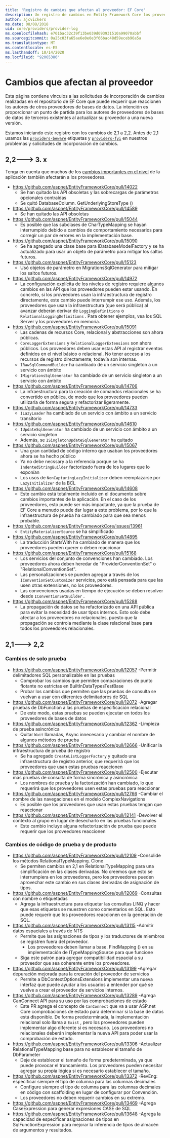 ```yaml
---
title: 'Registro de cambios que afectan al proveedor: EF Core'
description: Un registro de cambios en Entity Framework Core los proveedores de impacto
author: ajcvickers
ms.date: 08/08/2018
uid: core/providers/provider-log
ms.openlocfilehash: e701bac32c39f13be039d093931510a99070abbf
ms.sourcegitcommit: 0a25c03fa65ae6e0e0e3f66bac48d59eceb96a5a
ms.translationtype: MT
ms.contentlocale: es-ES
ms.lasthandoff: 10/14/2020
ms.locfileid: "92065386"
---
```

# <a name="provider-impacting-changes"></a>Cambios que afectan al proveedor

Esta página contiene vínculos a las solicitudes de incorporación de cambios realizadas en el repositorio de EF Core que puede requerir que reaccionen los autores de otros proveedores de bases de datos. La intención es proporcionar un punto de partida para los autores de proveedores de bases de datos de terceros existentes al actualizar su proveedor a una nueva versión.

Estamos iniciando este registro con los cambios de 2,1 a 2,2. Antes de 2,1 usamos las [`providers-beware`](https://github.com/aspnet/EntityFrameworkCore/labels/providers-beware) etiquetas y [`providers-fyi`](https://github.com/aspnet/EntityFrameworkCore/labels/providers-fyi) en nuestros problemas y solicitudes de incorporación de cambios.

## <a name="22-----3x"></a>2,2---> 3. x

Tenga en cuenta que muchos de los [cambios importantes en el nivel](xref:core/what-is-new/ef-core-3.x/breaking-changes) de la aplicación también afectarán a los proveedores.

* <https://github.com/aspnet/EntityFrameworkCore/pull/14022>
  * Se han quitado las API obsoletas y las sobrecargas de parámetros opcionales contraídas
  * Se quitó DatabaseColumn. GetUnderlyingStoreType ()
* <https://github.com/aspnet/EntityFrameworkCore/pull/14589>
  * Se han quitado las API obsoletas
* <https://github.com/aspnet/EntityFrameworkCore/pull/15044>
  * Es posible que las subclases de CharTypeMapping se hayan interrumpido debido a cambios de comportamiento necesarios para corregir un par de errores en la implementación base.
* <https://github.com/aspnet/EntityFrameworkCore/pull/15090>
  * Se ha agregado una clase base para IDatabaseModelFactory y se ha actualizado para usar un objeto de parámetro para mitigar los saltos futuros.
* <https://github.com/aspnet/EntityFrameworkCore/pull/15123>
  * Usó objetos de parámetro en MigrationsSqlGenerator para mitigar los saltos futuros.
* <https://github.com/aspnet/EntityFrameworkCore/pull/14972>
  * La configuración explícita de los niveles de registro requiere algunos cambios en las API que los proveedores pueden estar usando. En concreto, si los proveedores usan la infraestructura de registro directamente, este cambio puede interrumpir ese uso. Además, los proveedores que usan la infraestructura (que será pública) al avanzar deberán derivar de `LoggingDefinitions` o `RelationalLoggingDefinitions` . Para obtener ejemplos, vea los SQL Server y los proveedores en memoria.
* <https://github.com/aspnet/EntityFrameworkCore/pull/15091>
  * Las cadenas de recursos Core, relacional y abstracciones son ahora públicas.
  * `CoreLoggerExtensions` y `RelationalLoggerExtensions` son ahora públicos. Los proveedores deben usar estas API al registrar eventos definidos en el nivel básico o relacional. No tener acceso a los recursos de registro directamente; todavía son internas.
  * `IRawSqlCommandBuilder` ha cambiado de un servicio singleton a un servicio con ámbito
  * `IMigrationsSqlGenerator` ha cambiado de un servicio singleton a un servicio con ámbito
* <https://github.com/aspnet/EntityFrameworkCore/pull/14706>
  * La infraestructura para la creación de comandos relacionales se ha convertido en pública, de modo que los proveedores pueden utilizarla de forma segura y refactorizar ligeramente.
* <https://github.com/aspnet/EntityFrameworkCore/pull/14733>
  * `ILazyLoader` ha cambiado de un servicio con ámbito a un servicio transitorio
* <https://github.com/aspnet/EntityFrameworkCore/pull/14610>
  * `IUpdateSqlGenerator` ha cambiado de un servicio con ámbito a un servicio singleton
  * Además, se `ISingletonUpdateSqlGenerator` ha quitado
* <https://github.com/aspnet/EntityFrameworkCore/pull/15067>
  * Una gran cantidad de código interno que usaban los proveedores ahora se ha hecho público
  * Ya no debe necssary a la referencia porque se ha `IndentedStringBuilder` factorizado fuera de los lugares que lo exponían
  * Los usos de `NonCapturingLazyInitializer` deben reemplazarse por `LazyInitializer` de la BCL
* <https://github.com/aspnet/EntityFrameworkCore/pull/14608>
  * Este cambio está totalmente incluido en el documento sobre cambios importantes de la aplicación. En el caso de los proveedores, esto puede ser más impactante, ya que la prueba de EF Core a menudo puede dar lugar a este problema, por lo que la infraestructura de prueba ha cambiado para que sea menos probable.
* <https://github.com/aspnet/EntityFrameworkCore/issues/13961>
  * `EntityMaterializerSource` se ha simplificado
* <https://github.com/aspnet/EntityFrameworkCore/pull/14895>
  * La traducción StartsWith ha cambiado de manera que los proveedores pueden querer o deben reaccionar
* <https://github.com/aspnet/EntityFrameworkCore/pull/15168>
  * Los servicios del conjunto de convenciones han cambiado. Los proveedores ahora deben heredar de "ProviderConventionSet" o "RelationalConventionSet".
  * Las personalizaciones se pueden agregar a través de los `IConventionSetCustomizer` servicios, pero está pensada para que las usen otras extensiones, no los proveedores.
  * Las convenciones usadas en tiempo de ejecución se deben resolver desde `IConventionSetBuilder` .
* <https://github.com/aspnet/EntityFrameworkCore/pull/15288>
  * La propagación de datos se ha refactorizado en una API pública para evitar la necesidad de usar tipos internos. Esto solo debe afectar a los proveedores no relacionales, puesto que la propagación se controla mediante la clase relacional base para todos los proveedores relacionales.

## <a name="21-----22"></a>2,1---> 2,2

### <a name="test-only-changes"></a>Cambios de solo prueba

* <https://github.com/aspnet/EntityFrameworkCore/pull/12057> -Permitir delimitadores SQL personalizable en las pruebas
  * Comprobar los cambios que permiten comparaciones de punto flotante no estrictas en BuiltInDataTypesTestBase
  * Probar los cambios que permiten que las pruebas de consulta se vuelvan a usar con diferentes delimitadores de SQL
* <https://github.com/aspnet/EntityFrameworkCore/pull/12072> -Agregar pruebas de DbFunction a las pruebas de especificación relacional
  * De este modo, estas pruebas se pueden ejecutar en todos los proveedores de bases de datos
* <https://github.com/aspnet/EntityFrameworkCore/pull/12362> -Limpieza de prueba asincrónica
  * Quitar `Wait` llamadas, Async innecesario y cambiar el nombre de algunos métodos de prueba
* <https://github.com/aspnet/EntityFrameworkCore/pull/12666> -Unificar la infraestructura de prueba de registro
  * Se ha agregado `CreateListLoggerFactory` y quitado una infraestructura de registro anterior, que requerirá que los proveedores que usan estas pruebas reaccionen
* <https://github.com/aspnet/EntityFrameworkCore/pull/12500> -Ejecutar más pruebas de consulta de forma sincrónica y asincrónica
  * Los nombres de prueba y la factorización han cambiado, lo que requerirá que los proveedores usen estas pruebas para reaccionar
* <https://github.com/aspnet/EntityFrameworkCore/pull/12766> -Cambiar el nombre de las navegaciones en el modelo ComplexNavigations
  * Es posible que los proveedores que usan estas pruebas tengan que reaccionar
* <https://github.com/aspnet/EntityFrameworkCore/pull/12141> -Devolver el contexto al grupo en lugar de desecharlo en las pruebas funcionales
  * Este cambio incluye alguna refactorización de prueba que puede requerir que los proveedores reaccionen

### <a name="test-and-product-code-changes"></a>Cambios de código de prueba y de producto

* <https://github.com/aspnet/EntityFrameworkCore/pull/12109> -Consolide los métodos RelationalTypeMapping. Clone
  * Se permiten cambios en 2,1 en RelationalTypeMapping para una simplificación en las clases derivadas. No creemos que esto se interrumpiera en los proveedores, pero los proveedores pueden aprovechar este cambio en sus clases derivadas de asignación de tipos.
* <https://github.com/aspnet/EntityFrameworkCore/pull/12069> -Consultas con nombre o etiquetadas
  * Agrega la infraestructura para etiquetar las consultas LINQ y hacer que esas etiquetas se muestren como comentarios en SQL. Esto puede requerir que los proveedores reaccionen en la generación de SQL.
* <https://github.com/aspnet/EntityFrameworkCore/pull/13115> -Admitir datos espaciales a través de NTS
  * Permite que las asignaciones de tipos y los traductores de miembros se registren fuera del proveedor.
    * Los proveedores deben llamar a base. FindMapping () en su implementación de ITypeMappingSource para que funcione
  * Siga este patrón para agregar compatibilidad espacial a su proveedor que sea coherente entre los proveedores.
* <https://github.com/aspnet/EntityFrameworkCore/pull/13199> -Agregar depuración mejorada para la creación del proveedor de servicios
  * Permite a DbContextOptionsExtensions implementar una nueva interfaz que puede ayudar a los usuarios a entender por qué se vuelve a crear el proveedor de servicios internos.
* <https://github.com/aspnet/EntityFrameworkCore/pull/13289> -Agrega CanConnect API para su uso por las comprobaciones de estado
  * Este PR agrega el concepto de `CanConnect` que va a usar ASP.net Core comprobaciones de estado para determinar si la base de datos está disponible. De forma predeterminada, la implementación relacional solo llama a `Exist` , pero los proveedores pueden implementar algo diferente si es necesario. Los proveedores no relacionales deberán implementar la nueva API para poder usar la comprobación de estado.
* <https://github.com/aspnet/EntityFrameworkCore/pull/13306> -Actualizar RelationalTypeMapping base para no establecer el tamaño de DbParameter
  * Deje de establecer el tamaño de forma predeterminada, ya que puede provocar el truncamiento. Los proveedores pueden necesitar agregar su propia lógica si es necesario establecer el tamaño.
* <https://github.com/aspnet/EntityFrameworkCore/pull/13372> -RevEng: especificar siempre el tipo de columna para las columnas decimales
  * Configure siempre el tipo de columna para las columnas decimales en código con scaffolding en lugar de configurar por Convención.
  * Los proveedores no deben requerir cambios en su extremo.
* <https://github.com/aspnet/EntityFrameworkCore/pull/13469> -Agrega CaseExpression para generar expresiones CASE de SQL
* <https://github.com/aspnet/EntityFrameworkCore/pull/13648> -Agrega la capacidad de especificar asignaciones de tipos en SqlFunctionExpression para mejorar la inferencia de tipos de almacén de argumentos y resultados.
